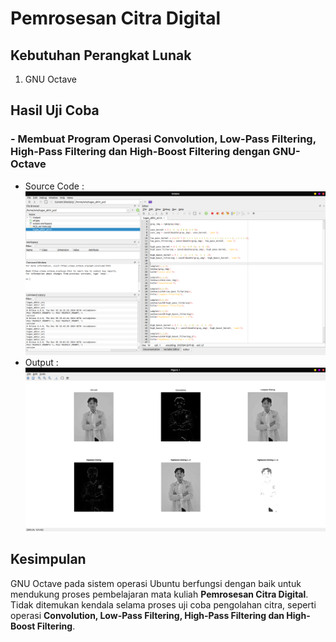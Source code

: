 # Pemrosesan Citra Digital
## Kebutuhan Perangkat Lunak
1. GNU Octave

## Hasil Uji Coba
### - Membuat Program Operasi Convolution, Low-Pass Filtering, High-Pass Filtering dan High-Boost Filtering dengan GNU-Octave
- Source Code :<br>
  ![Source](../matkul/img/Pemrosesan%20Citra%20Digital/src.png)
- Output :<br>
  ![Source](../matkul/img/Pemrosesan%20Citra%20Digital/out.png)

## Kesimpulan
GNU Octave pada sistem operasi Ubuntu berfungsi dengan baik untuk mendukung proses pembelajaran mata kuliah **Pemrosesan Citra Digital**. Tidak ditemukan kendala selama proses uji coba pengolahan citra, seperti operasi **Convolution, Low-Pass Filtering, High-Pass Filtering dan High-Boost Filtering**.